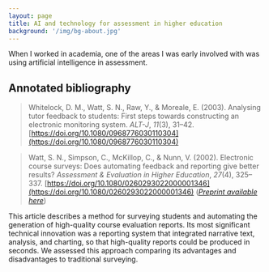 ```yaml
---
layout: page
title: AI and technology for assessment in higher education
background: '/img/bg-about.jpg'
---
```


When I worked in academia, one of the areas I was early involved with
was using artificial intelligence in assessment. 

## Annotated bibliography

> Whitelock, D. M., Watt, S. N., Raw, Y., & Moreale, E. (2003). Analysing tutor
> feedback to students: First steps towards constructing an electronic
> monitoring system. *ALT-J*, *11*(3), 31–42.
> [https://doi.org/10.1080/0968776030110304](https://doi.org/10.1080/0968776030110304)

> Watt, S. N., Simpson, C., McKillop, C., & Nunn, V. (2002). Electronic course
> surveys: Does automating feedback and reporting give better results?
> *Assessment & Evaluation in Higher Education*, *27*(4), 325–337.
> [https://doi.org/10.1080/0260293022000001346](https://doi.org/10.1080/0260293022000001346)
> ([*Preprint available here*](/))

This article describes a method for surveying students and automating the
generation of high-quality course evaluation reports. Its most significant
technical innovation was a reporting system that integrated narrative text,
analysis, and charting, so that high-quality reports could be produced in
seconds. We assessed this approach comparing its advantages and disadvantages to
traditional surveying.